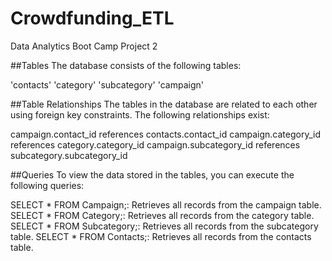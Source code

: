 # Crowdfunding_ETL
Data Analytics Boot Camp Project 2

##Tables
The database consists of the following tables:

'contacts'
'category'
'subcategory'
'campaign'

##Table Relationships
The tables in the database are related to each other using foreign key constraints. The following relationships exist:

campaign.contact_id references contacts.contact_id
campaign.category_id references category.category_id
campaign.subcategory_id references subcategory.subcategory_id

##Queries
To view the data stored in the tables, you can execute the following queries:

SELECT * FROM Campaign;: Retrieves all records from the campaign table.
SELECT * FROM Category;: Retrieves all records from the category table.
SELECT * FROM Subcategory;: Retrieves all records from the subcategory table.
SELECT * FROM Contacts;: Retrieves all records from the contacts table.

